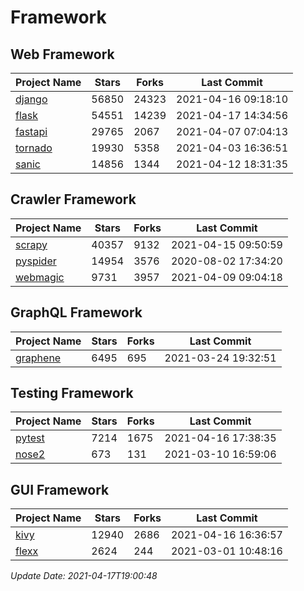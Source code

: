 # Framework

## Web Framework
| Project Name | Stars | Forks | Last Commit |
| ------------ | ----- | ----- | ----------- |
| [django](https://github.com/django/django) | 56850 | 24323 | 2021-04-16 09:18:10 |
| [flask](https://github.com/pallets/flask) | 54551 | 14239 | 2021-04-17 14:34:56 |
| [fastapi](https://github.com/tiangolo/fastapi) | 29765 | 2067 | 2021-04-07 07:04:13 |
| [tornado](https://github.com/tornadoweb/tornado) | 19930 | 5358 | 2021-04-03 16:36:51 |
| [sanic](https://github.com/sanic-org/sanic) | 14856 | 1344 | 2021-04-12 18:31:35 |

## Crawler Framework
| Project Name | Stars | Forks | Last Commit |
| ------------ | ----- | ----- | ----------- |
| [scrapy](https://github.com/scrapy/scrapy) | 40357 | 9132 | 2021-04-15 09:50:59 |
| [pyspider](https://github.com/binux/pyspider) | 14954 | 3576 | 2020-08-02 17:34:20 |
| [webmagic](https://github.com/code4craft/webmagic) | 9731 | 3957 | 2021-04-09 09:04:18 |

## GraphQL Framework
| Project Name | Stars | Forks | Last Commit |
| ------------ | ----- | ----- | ----------- |
| [graphene](https://github.com/graphql-python/graphene) | 6495 | 695 | 2021-03-24 19:32:51 |

## Testing Framework
| Project Name | Stars | Forks | Last Commit |
| ------------ | ----- | ----- | ----------- |
| [pytest](https://github.com/pytest-dev/pytest) | 7214 | 1675 | 2021-04-16 17:38:35 |
| [nose2](https://github.com/nose-devs/nose2) | 673 | 131 | 2021-03-10 16:59:06 |

## GUI Framework
| Project Name | Stars | Forks | Last Commit |
| ------------ | ----- | ----- | ----------- |
| [kivy](https://github.com/kivy/kivy) | 12940 | 2686 | 2021-04-16 16:36:57 |
| [flexx](https://github.com/flexxui/flexx) | 2624 | 244 | 2021-03-01 10:48:16 |

*Update Date: 2021-04-17T19:00:48*
